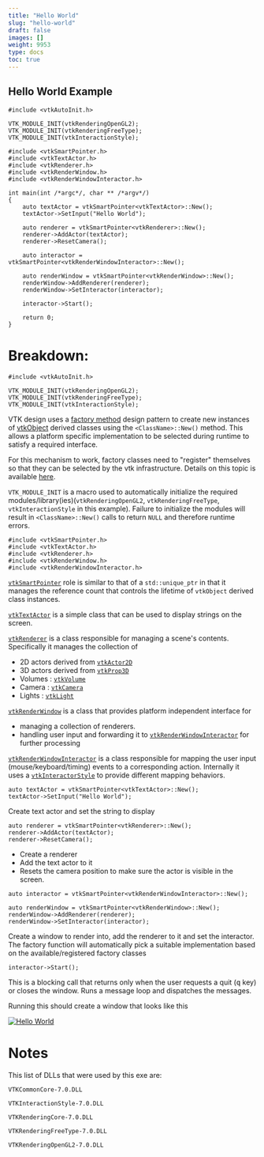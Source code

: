 ```yaml
---
title: "Hello World"
slug: "hello-world"
draft: false
images: []
weight: 9953
type: docs
toc: true
---
```


## Hello World Example
<!-- language: c++ -->
```
#include <vtkAutoInit.h>

VTK_MODULE_INIT(vtkRenderingOpenGL2);
VTK_MODULE_INIT(vtkRenderingFreeType);
VTK_MODULE_INIT(vtkInteractionStyle);

#include <vtkSmartPointer.h>
#include <vtkTextActor.h>
#include <vtkRenderer.h>
#include <vtkRenderWindow.h>
#include <vtkRenderWindowInteractor.h>

int main(int /*argc*/, char ** /*argv*/)
{
    auto textActor = vtkSmartPointer<vtkTextActor>::New();
    textActor->SetInput("Hello World");

    auto renderer = vtkSmartPointer<vtkRenderer>::New();
    renderer->AddActor(textActor);
    renderer->ResetCamera();

    auto interactor = vtkSmartPointer<vtkRenderWindowInteractor>::New();
    
    auto renderWindow = vtkSmartPointer<vtkRenderWindow>::New();
    renderWindow->AddRenderer(renderer);
    renderWindow->SetInteractor(interactor);
    
    interactor->Start();

    return 0;
}
```

# Breakdown:

<!-- language: c++ -->
```
#include <vtkAutoInit.h>

VTK_MODULE_INIT(vtkRenderingOpenGL2);
VTK_MODULE_INIT(vtkRenderingFreeType);
VTK_MODULE_INIT(vtkInteractionStyle);
```

VTK design uses a [factory method](https://en.wikipedia.org/wiki/Factory_method_pattern) design pattern to create new instances of [vtkObject](http://www.vtk.org/doc/nightly/html/classvtkObject.html) derived classes using the `<ClassName>::New()` method. This allows a platform specific implementation to be selected during runtime to satisfy a required interface.

For this mechanism to work, factory classes need to "register" themselves so that they can be selected by the vtk infrastructure. Details on this topic is available [here](http://www.vtk.org/Wiki/VTK/Build_System_Migration#How_Implementation_Modules_Are_Initialized). 

`VTK_MODULE_INIT` is a macro used to automatically initialize the required modules/library(ies)(`vtkRenderingOpenGL2`, `vtkRenderingFreeType`, `vtkInteractionStyle` in this example). Failure to initialize the modules will result in `<ClassName>::New()` calls to return `NULL` and therefore runtime errors.

<!-- language: c++ -->
```
#include <vtkSmartPointer.h>
#include <vtkTextActor.h>
#include <vtkRenderer.h>
#include <vtkRenderWindow.h>
#include <vtkRenderWindowInteractor.h>
```

[`vtkSmartPointer`](http://www.vtk.org/doc/nightly/html/classvtkSmartPointer.html) role is similar to that of a `std::unique_ptr` in that it manages the reference count that controls the lifetime of `vtkObject` derived class instances.

[`vtkTextActor`](http://www.vtk.org/doc/nightly/html/classvtkTextActor.html) is a simple class that can be used to display strings on the screen.

[`vtkRenderer`](http://www.vtk.org/doc/nightly/html/classvtkRenderer.html) is a class responsible for managing a scene's contents. Specifically it manages the collection of 
 * 2D actors derived from [`vtkActor2D`](http://www.vtk.org/doc/nightly/html/classvtkActor2D.html)
 * 3D actors derived from [`vtkProp3D`](http://www.vtk.org/doc/nightly/html/classvtkProp3D.html)
 * Volumes : [`vtkVolume`](http://www.vtk.org/doc/nightly/html/classvtkVolume.html)
 * Camera : [`vtkCamera`](http://www.vtk.org/doc/nightly/html/classvtkCamera.html)
 * Lights : [`vtkLight`](http://www.vtk.org/doc/nightly/html/classvtkLight.html)

[`vtkRenderWindow`](http://www.vtk.org/doc/nightly/html/classvtkRenderWindow.html) is a class that provides platform independent interface for 

* managing a collection of renderers.
* handling user input and forwarding it to [`vtkRenderWindowInteractor`](http://www.vtk.org/doc/nightly/html/classvtkRenderWindowInteractor.html) for further processing

[`vtkRenderWindowInteractor`](http://www.vtk.org/doc/nightly/html/classvtkRenderWindowInteractor.html) is a class responsible for mapping the user input (mouse/keyboard/timing) events to a corresponding action. Internally it uses a [`vtkInteractorStyle`](http://www.vtk.org/doc/nightly/html/classvtkInteractorStyle.html) to provide different mapping behaviors.

<!-- language: c++ -->
```
auto textActor = vtkSmartPointer<vtkTextActor>::New();
textActor->SetInput("Hello World");
```

Create text actor and set the string to display

<!-- language: c++ -->
```
auto renderer = vtkSmartPointer<vtkRenderer>::New();
renderer->AddActor(textActor);
renderer->ResetCamera();
```

* Create a renderer
* Add the text actor to it 
* Resets the camera position to make sure the actor is visible in the screen.

<!-- language: c++ -->
```
auto interactor = vtkSmartPointer<vtkRenderWindowInteractor>::New();
```

<!-- language: c++ -->
```
auto renderWindow = vtkSmartPointer<vtkRenderWindow>::New();
renderWindow->AddRenderer(renderer);
renderWindow->SetInteractor(interactor);
```

Create a window to render into, add the renderer to it and set the interactor.
The factory function will automatically pick a suitable implementation based on the available/registered factory classes

<!-- language: c++ -->
```
interactor->Start();
```

This is a blocking call that returns only when the user requests a quit (<kbd>q</kbd> key) or closes the window. Runs a message loop and dispatches the messages.

Running this should create a window that looks like this

[![Hello World][1]][1]

# Notes

This list of DLLs that were used by this exe are:

`VTKCommonCore-7.0.DLL`

`VTKInteractionStyle-7.0.DLL`

`VTKRenderingCore-7.0.DLL`

`VTKRenderingFreeType-7.0.DLL`

`VTKRenderingOpenGL2-7.0.DLL`

[1]: http://i.stack.imgur.com/wvwfY.png

